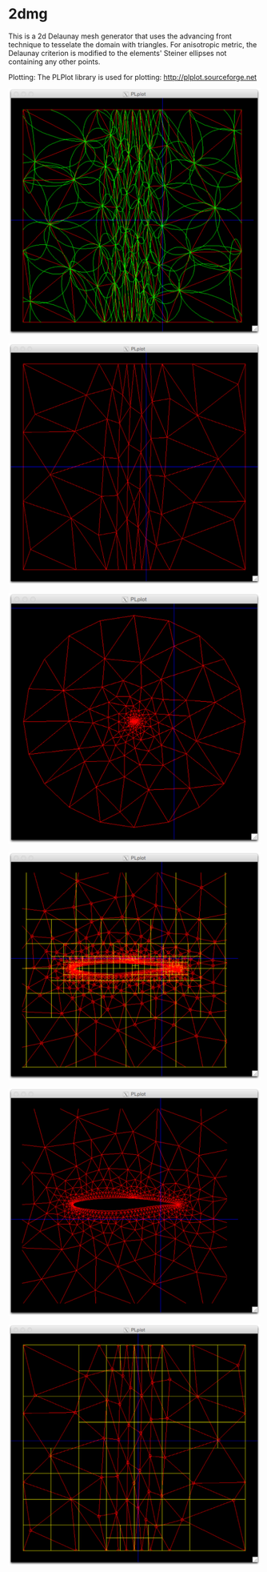 # 2dmg
This is a 2d Delaunay mesh generator that uses the advancing front technique to tesselate the domain with triangles.
For anisotropic metric, the Delaunay criterion is modified to the elements' Steiner ellipses not containing any other points.

Plotting:
The PLPlot library is used for plotting: http://plplot.sourceforge.net

![alt text](https://github.com/mceze/2dmg/blob/master/plotter6.png "Steiner ellipses")

![alt text](https://github.com/mceze/2dmg/blob/master/plotter5.png "Quadtree for anisotropic mesh")

![alt text](https://github.com/mceze/2dmg/blob/master/plotter1.png "Example1 of plotter")

![alt text](https://github.com/mceze/2dmg/blob/master/plotter2.png "Example2 of plotter")

![alt text](https://github.com/mceze/2dmg/blob/master/plotter3.png "Example3 of plotter")

![alt text](https://github.com/mceze/2dmg/blob/master/plotter4.png "Example4 of plotter")
